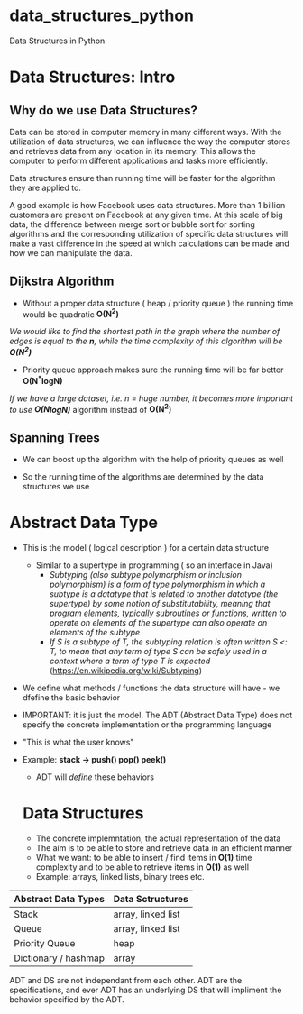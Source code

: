 # data_structures_python
Data Structures in Python

# Data Structures: Intro

## Why do we use Data Structures?

Data can be stored in computer memory in many different ways. With the utilization of data structures, we can influence the way the computer stores and retrieves data from any location in its memory. This allows the computer to perform different applications and tasks more efficiently.

Data structures ensure than running time will be faster for the algorithm they are applied to.

A good example is how Facebook uses data structures. More than 1 billion customers are present on Facebook at any given time. At this scale of big data, the difference between merge sort or bubble sort for sorting algorithms and the corresponding utilization of specific data structures will make a vast difference in the speed at which calculations can be made and how we can manipulate the data.

## Dijkstra Algorithm

- Without a proper data structure ( heap / priority queue ) the running time would be quadratic **O(N<sup>2</sup>)**

*We would like to find the shortest path in the graph where the number of edges is equal to the **n**, while the time complexity of this algorithm will be **O(N<sup>2</sup>)***

- Priority queue approach makes sure the running time will be far better **O(N<sup>*</sup>logN)**

*If we have a large dataset, i.e. n = huge number, it becomes more important to use ***O(N<sup>*</sup>logN)*** algorithm instead of **O(N<sup>2</sup>)**

## Spanning Trees

- We can boost up the algorithm with the help of priority queues as well

- So the running time of the algorithms are determined by the data structures we use

# Abstract Data Type

- This is the model ( logical description ) for a certain data structure
  - Similar to a supertype in programming ( so an interface in Java) 
    -  *Subtyping (also subtype polymorphism or inclusion polymorphism) is a form of type polymorphism in which a subtype is a datatype that is related to another datatype (the supertype) by some notion of substitutability, meaning that program elements, typically subroutines or functions, written to operate on elements of the supertype can also operate on elements of the subtype*
    - *If S is a subtype of T, the subtyping relation is often written S <: T, to mean that any term of type S can be safely used in a context where a term of type T is expected* (https://en.wikipedia.org/wiki/Subtyping)
- We define what methods / functions the data structure will have - we dfefine the basic behavior
- IMPORTANT: it is just the model. The ADT (Abstract Data Type) does not specify the concrete implementation or the programming language
- "This is what the user knows"
- Example: **stack → push() pop() peek()**
  - ADT will *define* these behaviors
  
  # Data Structures
  - The concrete implemntation, the actual representation of the data
  - The aim is to be able to store and retrieve data in an efficient manner
  - What we want: to be able to insert / find items in **O(1)** time complexity and to be able to retrieve items in **O(1)** as well
  - Example: arrays, linked lists, binary trees etc.
  
| Abstract Data Types  | Data Sctructures |
| ------------- | ------------- |
| Stack  | array, linked list  |
| Queue  | array, linked list  |
| Priority Queue  | heap  |
| Dictionary / hashmap | array  |

ADT and DS are not independant from each other. ADT are the specifications, and ever ADT has an underlying DS that will impliment the behavior specified by the ADT.





